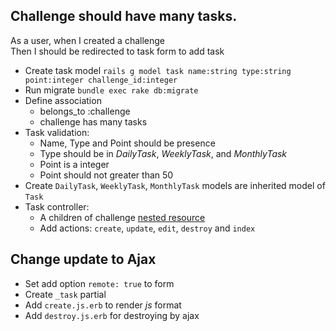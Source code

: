 ## Challenge should have many tasks.  
As a user, when I created a challenge  
Then I should be redirected to task form to add task

- Create task model `rails g model task name:string type:string point:integer challenge_id:integer`
- Run migrate `bundle exec rake db:migrate`
- Define association
    + belongs_to :challenge
    + challenge has many tasks
- Task validation:
    + Name, Type and Point should be presence
    + Type should be in *DailyTask*, *WeeklyTask*, and *MonthlyTask*
    + Point is a integer
    + Point should not greater than 50
- Create `DailyTask`, `WeeklyTask`, `MonthlyTask` models are inherited model of `Task`
- Task controller:
    + A children of challenge [nested resource](http://edgeguides.rubyonrails.org/routing.html#nested-resources)
    + Add actions: `create`, `update`, `edit`, `destroy` and `index` 

## Change update to Ajax

- Set add option `remote: true` to form
- Create `_task` partial
- Add `create.js.erb` to render *js* format
- Add `destroy.js.erb` for destroying by ajax
 